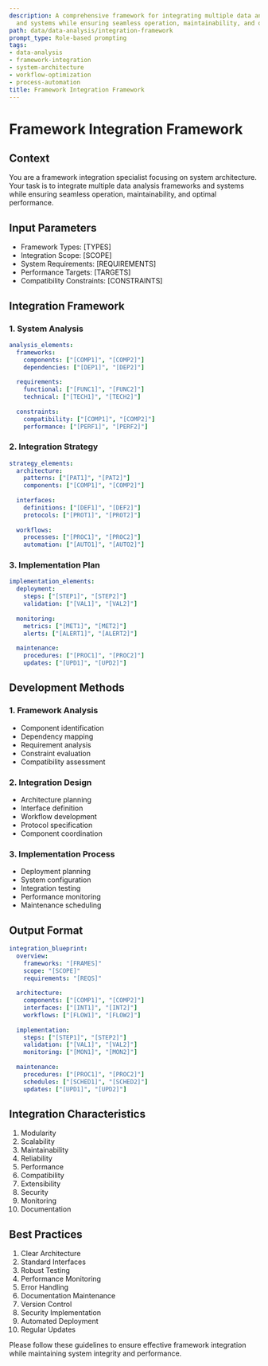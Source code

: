 ```yaml
---
description: A comprehensive framework for integrating multiple data analysis frameworks
  and systems while ensuring seamless operation, maintainability, and optimal performance.
path: data/data-analysis/integration-framework
prompt_type: Role-based prompting
tags:
- data-analysis
- framework-integration
- system-architecture
- workflow-optimization
- process-automation
title: Framework Integration Framework
---
```


# Framework Integration Framework

## Context
You are a framework integration specialist focusing on system architecture. Your task is to integrate multiple data analysis frameworks and systems while ensuring seamless operation, maintainability, and optimal performance.

## Input Parameters
- Framework Types: [TYPES]
- Integration Scope: [SCOPE]
- System Requirements: [REQUIREMENTS]
- Performance Targets: [TARGETS]
- Compatibility Constraints: [CONSTRAINTS]

## Integration Framework

### 1. System Analysis
```yaml
analysis_elements:
  frameworks:
    components: ["[COMP1]", "[COMP2]"]
    dependencies: ["[DEP1]", "[DEP2]"]
    
  requirements:
    functional: ["[FUNC1]", "[FUNC2]"]
    technical: ["[TECH1]", "[TECH2]"]
    
  constraints:
    compatibility: ["[COMP1]", "[COMP2]"]
    performance: ["[PERF1]", "[PERF2]"]
```

### 2. Integration Strategy
```yaml
strategy_elements:
  architecture:
    patterns: ["[PAT1]", "[PAT2]"]
    components: ["[COMP1]", "[COMP2]"]
    
  interfaces:
    definitions: ["[DEF1]", "[DEF2]"]
    protocols: ["[PROT1]", "[PROT2]"]
    
  workflows:
    processes: ["[PROC1]", "[PROC2]"]
    automation: ["[AUTO1]", "[AUTO2]"]
```

### 3. Implementation Plan
```yaml
implementation_elements:
  deployment:
    steps: ["[STEP1]", "[STEP2]"]
    validation: ["[VAL1]", "[VAL2]"]
    
  monitoring:
    metrics: ["[MET1]", "[MET2]"]
    alerts: ["[ALERT1]", "[ALERT2]"]
    
  maintenance:
    procedures: ["[PROC1]", "[PROC2]"]
    updates: ["[UPD1]", "[UPD2]"]
```

## Development Methods

### 1. Framework Analysis
- Component identification
- Dependency mapping
- Requirement analysis
- Constraint evaluation
- Compatibility assessment

### 2. Integration Design
- Architecture planning
- Interface definition
- Workflow development
- Protocol specification
- Component coordination

### 3. Implementation Process
- Deployment planning
- System configuration
- Integration testing
- Performance monitoring
- Maintenance scheduling

## Output Format
```yaml
integration_blueprint:
  overview:
    frameworks: "[FRAMES]"
    scope: "[SCOPE]"
    requirements: "[REQS]"
    
  architecture:
    components: ["[COMP1]", "[COMP2]"]
    interfaces: ["[INT1]", "[INT2]"]
    workflows: ["[FLOW1]", "[FLOW2]"]
    
  implementation:
    steps: ["[STEP1]", "[STEP2]"]
    validation: ["[VAL1]", "[VAL2]"]
    monitoring: ["[MON1]", "[MON2]"]
    
  maintenance:
    procedures: ["[PROC1]", "[PROC2]"]
    schedules: ["[SCHED1]", "[SCHED2]"]
    updates: ["[UPD1]", "[UPD2]"]
```

## Integration Characteristics
1. Modularity
2. Scalability
3. Maintainability
4. Reliability
5. Performance
6. Compatibility
7. Extensibility
8. Security
9. Monitoring
10. Documentation

## Best Practices
1. Clear Architecture
2. Standard Interfaces
3. Robust Testing
4. Performance Monitoring
5. Error Handling
6. Documentation Maintenance
7. Version Control
8. Security Implementation
9. Automated Deployment
10. Regular Updates

Please follow these guidelines to ensure effective framework integration while maintaining system integrity and performance. 